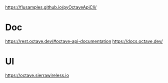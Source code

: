 https://flusamples.github.io/pyOctaveApiCli/

# Doc

https://rest.octave.dev/#octave-api-documentation
https://docs.octave.dev/

# UI

https://octave.sierrawireless.io
